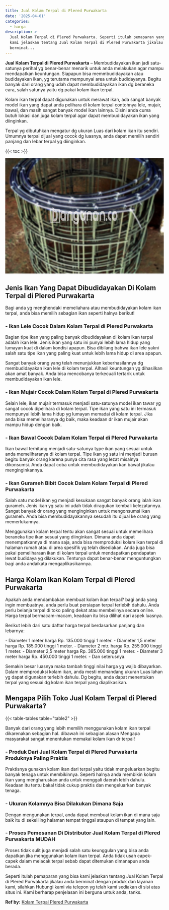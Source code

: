 ```yaml
---
title: Jual Kolam Terpal di Plered Purwakarta
date: '2025-04-01'
categories:
  - harga
description: >-
  Jual Kolam Terpal di Plered Purwakarta. Seperti itulah pemaparan yang bisa
  kami jelaskan tentang Jual Kolam Terpal di Plered Purwakarta jikalau anda
  berminat...
---
```


**Jual Kolam Terpal di Plered Purwakarta** – Membudidayakan ikan jadi satu-satunya perihal yg benar-benar menarik untuk anda melakukan agar mampu mendapatkan keuntungan. Siapapun bisa memmbudidayakan atau budidayakan ikan, yg terutama mempunyai area untuk budidayanya. Begitu banyak dari orang yang udah dapat membudidayakan ikan dg beraneka cara, salah satunya yaitu dg pakai kolam ikan terpal.

Kolam ikan terpal dapat digunakan untuk merawat ikan, ada sangat banyak model ikan yang dapat anda pelihara di kolam terpal contohnya lele, mujair, bawal, dan masih sangat banyak model ikan lainnya. Disini anda cuma butuh lokasi dan juga kolam terpal agar dapat membudidayakan ikan yang diinginkan.

Terpal yg dibutuhkan mengatur dg ukuran Luas dari kolam ikan itu sendiri. Umumnya terpal dijual yang cocok dg luasnya, anda dapat memilih sendiri panjang dan lebar terpal yg diinginkan.

{{< toc >}}

![Jual Kolam Terpal di Plered Purwakarta](/images/jual-kolam-terpal-60.png)

## Jenis Ikan Yang Dapat Dibudidayakan Di Kolam Terpal di Plered Purwakarta

Bagi anda yg menghendaki memeliahara atau membudidayakan kolam ikan terpal, anda bisa memilih sebagian ikan seperti halnya berikut!

### \- Ikan Lele Cocok Dalam Kolam Terpal di Plered Purwakarta

Bagian tipe ikan yang paling banyak dibudidayakan di kolam ikan terpal adalah ikan lele. Jenis ikan yang satu ini punyai lebih lama hidup yang lumayan kuat di dalam kondisi apapun. Bisa dibilang bahwa ikan lele yakni salah satu tipe ikan yang paling kuat untuk lebih lama hidup di area apapun.

Sangat banyak orang yang telah menunjukkan keberhasilannya dg membudidayakan ikan lele di kolam terpal. Alhasil keuntungan yg dihasilkan akan amat banyak. Anda bisa mencobanya terkecuali tertarik untuk membudidayakan ikan lele.

### \- Ikan Mujair Cocok Dalam Kolam Terpal di Plered Purwakarta

Selain lele, ikan mujair termasuk menjadi satu-satunya model ikan tawar yg sangat cocok dipelihara di kolam terpal. Tipe ikan yang satu ini termasuk mempunyai lebih lama hidup yg lumayan memadai di kolam terpal. Jika anda bisa memeliharanya dg baik, maka keadaan dr ikan mujair akan mampu hidup dengan baik.

### \- Ikan Bawal Cocok Dalam Kolam Terpal di Plered Purwakarta

Ikan bawal terhitung menjadi satu-satunya type ikan yang sesuai untuk anda memeliharanya di kolam terpal. Tipe ikan yg satu ini menjadi buruan begitu banyak orang karena punya cita rasa yang lezat misalnya dikonsumsi. Anda dapat coba untuk membudidayakan kan bawal jikalau menginginkannya.

### \- Ikan Gurameh Bibit Cocok Dalam Kolam Terpal di Plered Purwakarta

Salah satu model ikan yg menjadi kesukaan sangat banyak orang ialah ikan gurameh. Jenis ikan yg satu ini udah tidak diragukan kembali kelezatannya. Sangat banyak dr orang yang menginginkan untuk mengonsumsi ikan gurameh. Anda bisa membudidayakannya sesudah itu dijual ke orang yang memerlukannya.

Menggunakan kolam terpal tentu akan sangat sesuai untuk memelihara beraneka tipe ikan sesuai yang diinginkan. Dimana anda dapat menempatkannya di mana saja, anda bisa memproduksi kolam ikan terpal di halaman rumah atau di area spesifik yg telah disediakan. Anda juga bisa pakai pemeliharaan ikan di kolam terpal untuk mendapatkan pendapatan lewat budidaya yg dilakukan. Tentunya dapat benar-benar menguntungkan bagi anda andaikata mengaplikasikannya.

## Harga Kolam Ikan Kolam Terpal di Plered Purwakarta

Apakah anda mendambakan membuat kolam ikan terpal? bagi anda yang ingin membuatnya, anda perlu buat persiapan terpal terlebih dahulu. Anda perlu belanja terpal di toko paling dekat atau membelinya secara online. Harga terpal bermacam-macam, keadaan itu bisa dilihat dari aspek luasnya.

Berikut lebih dari satu daftar harga terpal berdasarkan panjang dan lebarnya:

\- Diameter 1 meter harga Rp. 135.000 tinggi 1 meter. - Diameter 1,5 meter harga Rp. 185.000 tinggi 1 meter. - Diameter 2 mtr. harga Rp. 255.000 tinggi 1 meter. - Diameter 2,5 meter harga Rp. 385.000 tinggi 1 meter. - Diameter 3 meter harga Rp. 450.000 tinggi 1 meter. - Dan seterusnya.

Semakin besar luasnya maka tambah tinggi nilai harga yg wajib dibayarkan. Dalam memproduksi kolam ikan, anda mesti memandang ukuran Luas lahan yg dapat digunakan terlebih dahulu. Dg begitu, anda dapat menentukan terpal yang sesuai dg kolam ikan terpal yang diaplikasikan.

## Mengapa Pilih Toko Jual Kolam Terpal di Plered Purwakarta?

{{< table-tables table="table2" >}}

Banyak dari orang yang lebih memilih menggunakan kolam ikan terpal dikarenakan sebagian hal. dibawah ini sebagian alasan Mengapa masyarakat sangat menentukan memakai kolam ikan dr terpal!

### \- Produk Dari Jual Kolam Terpal di Plered Purwakarta Produknya Paling Praktis

Praktisnya gunakan kolam ikan dari terpal yaitu tidak mengeluarkan begitu banyak tenaga untuk membikinnya. Seperti halnya anda membikin kolam ikan yang mengharuskan anda untuk menggali daerah lebih dahulu. Keadaan itu tentu bakal tidak cukup praktis dan mengeluarkan banyak tenaga.

### \- Ukuran Kolamnya Bisa Dilakukan Dimana Saja

Dengan mengunakan terpal, anda dapat membuat kolam ikan di mana saja baik itu di sekeliling halaman tempat tinggal ataupun di tempat yang lain.

### \- Proses Pemesanan Di Distributor Jual Kolam Terpal di Plered Purwakarta MUDAH

Proses tidak sulit juga menjadi salah satu keunggulan yang bisa anda dapatkan jika menggunakan kolam ikan terpal. Anda tidak usah capek-capek dalam melacak terpal sebab dapat ditemukan dimanapun anda berada.

Seperti itulah pemaparan yang bisa kami jelaskan tentang Jual Kolam Terpal di Plered Purwakarta jikalau anda berminat dengan produk dan layanan kami, silahkan Hubungi kami via telepon yg telah kami sediakan di sisi atas situs ini. Kami berharap penjelasan ini berguna untuk anda, tanks.

**Ref by:** [Kolam Terpal Plered Purwakarta](https://id.wikipedia.org/wiki/Kolam)
